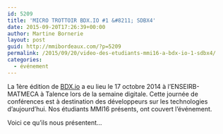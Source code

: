 ```yaml
---
id: 5209
title: 'MICRO TROTTOIR BDX.IO #1 &#8211; SDBX4'
date: 2015-09-20T17:26:39+00:00
author: Martine Bornerie
layout: post
guid: http://mmibordeaux.com/?p=5209
permalink: /2015/09/20/video-des-etudiants-mmi16-a-bdx-io-1-sdbx4/
categories:
  - événement
---
```

La 1ère édition de <a href="http://www.bdx.io/#/home" target="_blank">BDX.io</a> a eu lieu le 17 octobre 2014 à l&rsquo;ENSEIRB-MATMECA à Talence lors de la semaine digitale. Cette journée de conférences est à destination des développeurs sur les technologies d&rsquo;aujourd&rsquo;hui. Nos étudiants MMI16 présents, ont couvert l&rsquo;événement.
  
Voici ce qu&rsquo;ils nous présentent&#8230;